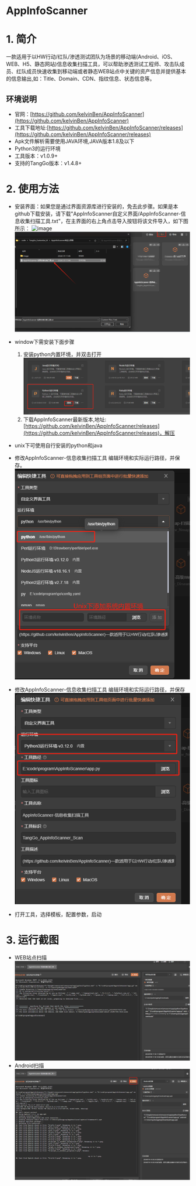 # AppInfoScanner

# 1. 简介
一款适用于以HW行动/红队/渗透测试团队为场景的移动端(Android、iOS、WEB、H5、静态网站)信息收集扫描工具，可以帮助渗透测试工程师、攻击队成员、红队成员快速收集到移动端或者静态WEB站点中关键的资产信息并提供基本的信息输出,如：Title、Domain、CDN、指纹信息、状态信息等。
## 环境说明
- 官网：[https://github.com/kelvinBen/AppInfoScanner](https://github.com/kelvinBen/AppInfoScanner)
- 工具下载地址:[https://github.com/kelvinBen/AppInfoScanner/releases](https://github.com/kelvinBen/AppInfoScanner/releases)
- Apk文件解析需要使用JAVA环境,JAVA版本1.8及以下
- Python3的运行环境
- 工具版本：v1.0.9+
- 支持的TangGo版本：v1.4.8+
# 2. 使用方法
- 安装界面：如果您是通过界面资源库进行安装的，免去此步骤。如果是本github下载安装，请下载"AppInfoScanner自定义界面/AppInfoScanner-信息收集扫描工具.txt"，在主界面的右上角点击导入按钮将该文件导入，如下图所示：
  ![image](https://github.com/user-attachments/assets/67b58e04-c1aa-4d57-ac31-8e8baed88aac)
  ![import.png](image/import.png)
- window下需安装下面步骤   
  1. 安装python内置环境，并双击打开   
    ![python.png](image/python1.png)
  2. 下载AppInfoScanner最新版本,地址:[https://github.com/kelvinBen/AppInfoScanner/releases](https://github.com/kelvinBen/AppInfoScanner/releases)，解压
- unix下可使用自行安装的python和java    
- 修改AppInfoScanner-信息收集扫描工具 编辑环境和实际运行路径，并保存。
     ![img3.png](image/img3.png)

- 修改AppInfoScanner-信息收集扫描工具 编辑环境和实际运行路径，并保存      
 ![update.png](image/update.png)
- 打开工具，选择模板，配置参数，启动   
   
# 3. 运行截图

-  WEB站点扫描
  ![img1.png](image/img1.png)
-  Android扫描
  ![img2.png](image/img2.png)

